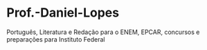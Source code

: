 # Prof.-Daniel-Lopes
Português, Literatura e Redação para o ENEM, EPCAR, concursos e preparações para Instituto Federal
